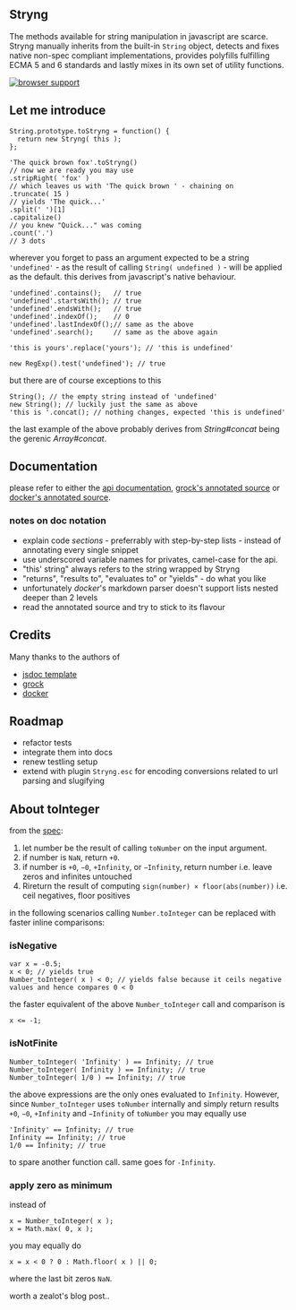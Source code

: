 
Stryng
------
The methods available for string manipulation in javascript are scarce. Stryng manually inherits from the built-in `String` object, detects and fixes native non-spec compliant implementations, provides polyfills fulfilling ECMA 5 and 6 standards and lastly mixes in its own set of utility functions.

[![browser support](https://ci.testling.com/espretto/stryng.png)](https://ci.testling.com/espretto/Stryng)

Let me introduce
----------------

```
String.prototype.toStryng = function() {
  return new Stryng( this );
};

'The quick brown fox'.toStryng()
// now we are ready you may use
.stripRight( 'fox' )
// which leaves us with 'The quick brown ' - chaining on
.truncate( 15 )
// yields 'The quick...'
.split(' ')[1]
.capitalize()
// you knew "Quick..." was coming
.count('.')
// 3 dots 
```

wherever you forget to pass an argument expected to be a string `'undefined'` - as the result of calling `String( undefined )` - will be applied as the default. this derives from javascript's native behaviour.
```
'undefined'.contains();   // true
'undefined'.startsWith(); // true
'undefined'.endsWith();   // true
'undefined'.indexOf();    // 0
'undefined'.lastIndexOf();// same as the above
'undefined'.search();     // same as the above again

'this is yours'.replace('yours'); // 'this is undefined'

new RegExp().test('undefined'); // true
```
but there are of course exceptions to this
```
String(); // the empty string instead of 'undefined'
new String(); // luckily just the same as above
'this is '.concat(); // nothing changes, expected 'this is undefined'
```
the last example of the above probably derives from _String#concat_ being the gerenic _Array#concat_.

Documentation
-------------
please refer to either the [api documentation](http://espretto.github.io/Stryng), [grock's annotated source](http://espretto.github.io/Stryng/grock) or [docker's annotated source](http://espretto.github.io/Stryng/docker/README.md.html).

### notes on doc notation

- explain code _sections_ - preferrably with step-by-step lists - instead of annotating every single snippet
- use underscored variable names for privates, camel-case for the api.
- "this' string" always refers to the string wrapped by Stryng
- "returns", "results to", "evaluates to" or "yields" - do what you like
- unfortunately _docker_'s markdown parser doesn't support lists nested deeper than 2 levels
- read the annotated source and try to stick to its flavour

Credits
-------
Many thanks to the authors of

- [jsdoc template](https://github.com/davidshimjs/jaguarjs-jsdoc)
- [grock](https://github.com/killercup/grock)
- [docker](https://github.com/jbt/docker)

Roadmap
-------

- refactor tests
- integrate them into docs
- renew testling setup
- extend with plugin `Stryng.esc` for encoding conversions related to url parsing and slugifying

About toInteger
---------------

from the [spec](http://www.ecma-international.org/ecma-262/5.1/#sec-9.4):

1. let number be the result of calling `toNumber` on the input argument.
2. if number is `NaN`, return `+0`.
3. if number is `+0`, `−0`, `+Infinity`, or `−Infinity`, return number i.e. leave zeros and infinites untouched
4. Rireturn the result of computing `sign(number) × floor(abs(number))` i.e. ceil negatives, floor positives

in the following scenarios calling `Number.toInteger` can be replaced with faster inline comparisons:
### isNegative
```
var x = -0.5;
x < 0; // yields true
Number_toInteger( x ) < 0; // yields false because it ceils negative values and hence compares 0 < 0
```
the faster equivalent of the above `Number_toInteger` call and comparison is
```
x <= -1;
```
### isNotFinite
```
Number_toInteger( 'Infinity' ) == Infinity; // true
Number_toInteger( Infinity ) == Infinity; // true
Number_toInteger( 1/0 ) == Infinity; // true
```
the above expressions are the only ones evaluated to `Infinity`.
However, since `Number_toInteger` uses `toNumber` internally and simply return
results `+0`, `−0`, `+Infinity` and `−Infinity` of `toNumber` you may equally use
```
'Infinity' == Infinity; // true
Infinity == Infinity; // true
1/0 == Infinity; // true
```
to spare another function call. same goes for `-Infinity`.

### apply zero as minimum
instead of
```
x = Number_toInteger( x );
x = Math.max( 0, x );
```
you may equally do
```
x = x < 0 ? 0 : Math.floor( x ) || 0;
```
where the last bit zeros `NaN`.

worth a zealot's blog post..

